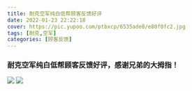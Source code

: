 ```yaml
---
title: 耐克空军纯白低帮顾客反馈好评
date: 2022-01-23 22:22:18
cover: https://pic.yupoo.com/ptbxcp/6535ade8/e80f0fc2.jpg
tags: [耐克,空军]
categories: [顾客反馈]
---
```


###  耐克空军纯白低帮顾客反馈好评，感谢兄弟的大拇指！
![](https://pic.yupoo.com/ptbxcp/9d7dbcb7/7c209b06.jpg)
![](https://pic.yupoo.com/ptbxcp/6535ade8/e80f0fc2.jpg)
